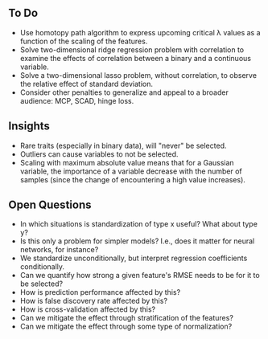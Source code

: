 ## To Do

- Use homotopy path algorithm to express upcoming critical λ values as a function of the scaling of the features.
- Solve two-dimensional ridge regression problem with correlation to examine the effects of correlation between a binary and a continuous variable.
- Solve a two-dimensional lasso problem, without correlation, to observe the relative effect of standard deviation.
- Consider other penalties to generalize and appeal to a broader audience: MCP, SCAD, hinge loss.

## Insights

- Rare traits (especially in binary data), will "never" be selected.
- Outliers can cause variables to not be selected.
- Scaling with maximum absolute value means that for a Gaussian variable, the importance of a variable decrease with the number of samples (since the change of encountering a high value increases).

## Open Questions

- In which situations is standardization of type x useful? What about type y?
- Is this only a problem for simpler models? I.e., does it matter for neural networks, for instance?
- We standardize unconditionally, but interpret regression coefficients conditionally.
- Can we quantify how strong a given feature's RMSE needs to be for it to be selected?
- How is prediction performance affected by this?
- How is false discovery rate affected by this?
- How is cross-validation affected by this?
- Can we mitigate the effect through stratification of the features?
- Can we mitigate the effect through some type of normalization?
